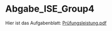 # Abgabe_ISE_Group4

Hier ist das Aufgabenblatt: 
[Prüfungsleistung.pdf](https://github.com/user-attachments/files/18511088/Prufungsleistung.pdf)

